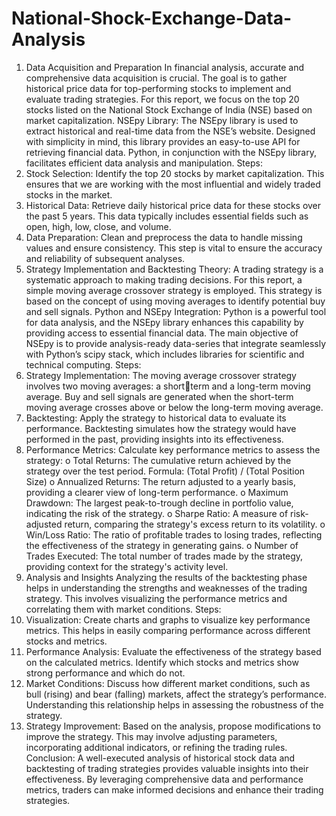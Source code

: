 # National-Shock-Exchange-Data-Analysis

1. Data Acquisition and Preparation 
In financial analysis, accurate and comprehensive data acquisition is crucial. The goal is 
to gather historical price data for top-performing stocks to implement and evaluate 
trading strategies. For this report, we focus on the top 20 stocks listed on the National 
Stock Exchange of India (NSE) based on market capitalization. 
NSEpy Library: 
The NSEpy library is used to extract historical and real-time data from the NSE’s 
website. Designed with simplicity in mind, this library provides an easy-to-use API for 
retrieving financial data. Python, in conjunction with the NSEpy library, facilitates 
efficient data analysis and manipulation. 
Steps:
1. Stock Selection: Identify the top 20 stocks by market capitalization. This ensures 
that we are working with the most influential and widely traded stocks in the 
market. 
2. Historical Data: Retrieve daily historical price data for these stocks over the past 5 
years. This data typically includes essential fields such as open, high, low, close, 
and volume. 
3. Data Preparation: Clean and preprocess the data to handle missing values and 
ensure consistency. This step is vital to ensure the accuracy and reliability of 
subsequent analyses. 
2. Strategy Implementation and Backtesting 
Theory:
A trading strategy is a systematic approach to making trading decisions. For this report, a 
simple moving average crossover strategy is employed. This strategy is based on the 
concept of using moving averages to identify potential buy and sell signals. 
Python and NSEpy Integration: 
Python is a powerful tool for data analysis, and the NSEpy library enhances this 
capability by providing access to essential financial data. The main objective of NSEpy is 
to provide analysis-ready data-series that integrate seamlessly with Python’s scipy stack, 
which includes libraries for scientific and technical computing. 
Steps:
1. Strategy Implementation: 
The moving average crossover strategy involves two moving averages: a shortterm and a long-term moving average. Buy and sell signals are generated when the 
short-term moving average crosses above or below the long-term moving average. 
2. Backtesting: 
Apply the strategy to historical data to evaluate its performance. Backtesting 
simulates how the strategy would have performed in the past, providing insights 
into its effectiveness. 
3. Performance Metrics: 
Calculate key performance metrics to assess the strategy: 
o Total Returns: The cumulative return achieved by the strategy over the test 
period. 
Formula: (Total Profit) / (Total Position Size)
o Annualized Returns: The return adjusted to a yearly basis, providing a 
clearer view of long-term performance. 
o Maximum Drawdown: The largest peak-to-trough decline in portfolio 
value, indicating the risk of the strategy. 
o Sharpe Ratio: A measure of risk-adjusted return, comparing the strategy's 
excess return to its volatility. 
o Win/Loss Ratio: The ratio of profitable trades to losing trades, reflecting the 
effectiveness of the strategy in generating gains. 
o Number of Trades Executed: The total number of trades made by the 
strategy, providing context for the strategy's activity level. 
3. Analysis and Insights 
Analyzing the results of the backtesting phase helps in understanding the strengths and 
weaknesses of the trading strategy. This involves visualizing the performance metrics and 
correlating them with market conditions. 
Steps:
1. Visualization: 
Create charts and graphs to visualize key performance metrics. This helps in easily 
comparing performance across different stocks and metrics. 
2. Performance Analysis: 
Evaluate the effectiveness of the strategy based on the calculated metrics. Identify 
which stocks and metrics show strong performance and which do not. 
3. Market Conditions: 
Discuss how different market conditions, such as bull (rising) and bear (falling) 
markets, affect the strategy’s performance. Understanding this relationship helps in 
assessing the robustness of the strategy. 
4. Strategy Improvement: 
Based on the analysis, propose modifications to improve the strategy. This may 
involve adjusting parameters, incorporating additional indicators, or refining the 
trading rules. 
Conclusion:
A well-executed analysis of historical stock data and backtesting of trading strategies 
provides valuable insights into their effectiveness. By leveraging comprehensive data and 
performance metrics, traders can make informed decisions and enhance their trading 
strategies. 
